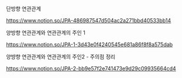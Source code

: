 단방향 연관관계

https://www.notion.so/JPA-486987547d504ac2a271bbd40533bb14



양방향 연관관계와 연관관계의 주인 1 

https://www.notion.so/JPA-1-3d43e0f4240545e681a86f8f8a575dab



양뱡향 연관관계와 연관관계의 주인2 - 주의점 정리

https://www.notion.so/JPA-2-bb9e57f2e741473e9d29c09935664cd4